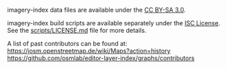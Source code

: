 imagery-index data files are available under the [CC BY-SA 3.0](https://creativecommons.org/licenses/by-sa/3.0/).

imagery-index build scripts are available separately under the [ISC License](https://opensource.org/licenses/ISC).
See the [scripts/LICENSE.md](scripts/LICENSE.md) file for more details.

A list of past contributors can be found at:
https://josm.openstreetmap.de/wiki/Maps?action=history
https://github.com/osmlab/editor-layer-index/graphs/contributors

